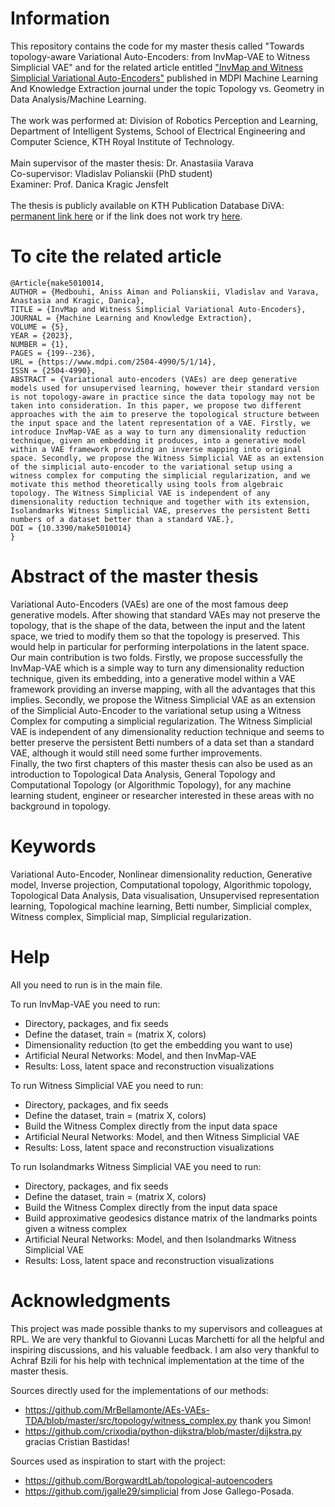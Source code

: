 # Information
This repository contains the code for my master thesis called "Towards topology-aware Variational Auto-Encoders: from InvMap-VAE to Witness Simplicial VAE" and for the related article entitled ["InvMap and Witness Simplicial Variational Auto-Encoders"](https://www.mdpi.com/2504-4990/5/1/14) published in MDPI Machine Learning And Knowledge Extraction journal under the topic Topology vs. Geometry in Data Analysis/Machine Learning. <br />
<br />
The work was performed at: Division of Robotics Perception and Learning, Department of Intelligent Systems, School of Electrical Engineering and Computer Science, KTH Royal Institute of Technology. <br />
<br />
Main supervisor of the master thesis: Dr. Anastasiia Varava <br />
Co-supervisor: Vladislav Polianskii (PhD student) <br />
Examiner: Prof. Danica Kragic Jensfelt <br />
<br />
The thesis is publicly available on KTH Publication Database DiVA: [permanent link here](http://urn.kb.se/resolve?urn=urn:nbn:se:kth:diva-309487) or if the link does not work try [here](http://kth.diva-portal.org/smash/record.jsf?pid=diva2%3A1642320&dswid=-7436).

# To cite the related article

```
@Article{make5010014,
AUTHOR = {Medbouhi, Aniss Aiman and Polianskii, Vladislav and Varava, Anastasia and Kragic, Danica},
TITLE = {InvMap and Witness Simplicial Variational Auto-Encoders},
JOURNAL = {Machine Learning and Knowledge Extraction},
VOLUME = {5},
YEAR = {2023},
NUMBER = {1},
PAGES = {199--236},
URL = {https://www.mdpi.com/2504-4990/5/1/14},
ISSN = {2504-4990},
ABSTRACT = {Variational auto-encoders (VAEs) are deep generative models used for unsupervised learning, however their standard version is not topology-aware in practice since the data topology may not be taken into consideration. In this paper, we propose two different approaches with the aim to preserve the topological structure between the input space and the latent representation of a VAE. Firstly, we introduce InvMap-VAE as a way to turn any dimensionality reduction technique, given an embedding it produces, into a generative model within a VAE framework providing an inverse mapping into original space. Secondly, we propose the Witness Simplicial VAE as an extension of the simplicial auto-encoder to the variational setup using a witness complex for computing the simplicial regularization, and we motivate this method theoretically using tools from algebraic topology. The Witness Simplicial VAE is independent of any dimensionality reduction technique and together with its extension, Isolandmarks Witness Simplicial VAE, preserves the persistent Betti numbers of a dataset better than a standard VAE.},
DOI = {10.3390/make5010014}
}
```

# Abstract of the master thesis
Variational Auto-Encoders (VAEs) are one of the most famous deep generative models. After showing that standard VAEs may not preserve the topology, that is the shape of the data, between the input and the latent space, we tried to modify them so that the topology is preserved. This would help in particular for performing interpolations in the latent space.<br />
Our main contribution is two folds. Firstly, we propose successfully the InvMap-VAE which is a simple way to turn any dimensionality reduction technique, given its embedding, into a generative model within a VAE framework providing an inverse mapping, with all the advantages that this implies. Secondly, we propose the Witness Simplicial VAE as an extension of the Simplicial Auto-Encoder to the variational setup using a Witness Complex for computing a simplicial regularization. The Witness Simplicial VAE is independent of any dimensionality reduction technique and seems to better preserve the persistent Betti numbers of a data set than a standard VAE, although it would still need some further improvements.<br />
Finally, the two first chapters of this master thesis can also be used as an introduction to Topological Data Analysis, General Topology and Computational Topology (or Algorithmic Topology), for any machine learning student, engineer or researcher interested in these areas with no background in topology.

# Keywords
Variational Auto-Encoder, Nonlinear dimensionality reduction, Generative model, Inverse projection, Computational topology, Algorithmic topology, Topological Data Analysis, Data visualisation, Unsupervised representation learning, Topological machine learning, Betti number, Simplicial complex, Witness complex, Simplicial map, Simplicial regularization.

# Help
All you need to run is in the main file.

To run InvMap-VAE you need to run:
- Directory, packages, and fix seeds
- Define the dataset, train = (matrix X, colors)
- Dimensionality reduction (to get the embedding you want to use)
- Artificial Neural Networks: Model, and then InvMap-VAE
- Results: Loss, latent space and reconstruction visualizations

To run Witness Simplicial VAE you need to run:
- Directory, packages, and fix seeds
- Define the dataset, train = (matrix X, colors)
- Build the Witness Complex directly from the input data space
- Artificial Neural Networks: Model, and then Witness Simplicial VAE
- Results: Loss, latent space and reconstruction visualizations

To run Isolandmarks Witness Simplicial VAE you need to run:
- Directory, packages, and fix seeds
- Define the dataset, train = (matrix X, colors)
- Build the Witness Complex directly from the input data space
- Build approximative geodesics distance matrix of the landmarks points given a witness complex
- Artificial Neural Networks: Model, and then Isolandmarks Witness Simplicial VAE
- Results: Loss, latent space and reconstruction visualizations

# Acknowledgments

This project was made possible thanks to my supervisors and colleagues at RPL. We are very thankful to Giovanni Lucas Marchetti for all the helpful and inspiring discussions, and his valuable feedback. I am also very thankful to Achraf Bzili for his help with technical implementation at the time of the master thesis.

Sources directly used for the implementations of our methods:
- https://github.com/MrBellamonte/AEs-VAEs-TDA/blob/master/src/topology/witness_complex.py thank you Simon!
- https://github.com/crixodia/python-dijkstra/blob/master/dijkstra.py gracias Cristian Bastidas!

Sources used as inspiration to start with the project:
- https://github.com/BorgwardtLab/topological-autoencoders
- https://github.com/jgalle29/simplicial from Jose Gallego-Posada.
